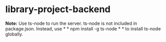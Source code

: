 # library-project-backend

**Note:** Use ts-node to run the server. ts-node is not included in package.json. Instead, use * * npm install -g ts-node * * to install ts-node globally.
